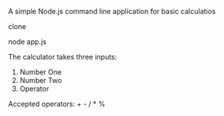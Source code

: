 A simple Node.js command line application for basic calculatios

clone

node app.js

The calculator takes three inputs:

1. Number One
2. Number Two
3. Operator

Accepted operators: + - / * %
